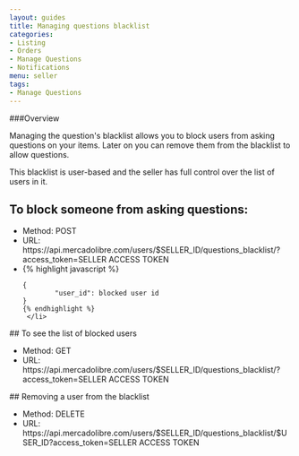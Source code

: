 ```yaml
---
layout: guides
title: Managing questions blacklist
categories: 
- Listing
- Orders
- Manage Questions
- Notifications
menu: seller
tags:
- Manage Questions
---
```


###Overview

Managing the question's blacklist allows you to block users from asking questions on your items. Later on you can remove them from the blacklist to allow questions.

This blacklist is user-based and the seller has full control over the list of users in it.

## To block someone from asking questions:

   <ul>
     <li> Method: POST</li>
     <li> URL: https://api.mercadolibre.com/users/$SELLER_ID/questions_blacklist/?access_token=SELLER ACCESS TOKEN</li>
     <li>
   	{% highlight javascript %}

   	{
            "user_id": blocked user id
   	}
   	{% endhighlight %}
     </li>
   </ul>
## To see the list of blocked users

   <ul>
     <li> Method: GET</li>
     <li> URL: https://api.mercadolibre.com/users/$SELLER_ID/questions_blacklist/?access_token=SELLER ACCESS TOKEN</li>
   </ul>
## Removing a user from the blacklist

   <ul>
     <li> Method: DELETE</li>
     <li> URL: https://api.mercadolibre.com/users/$SELLER_ID/questions_blacklist/$USER_ID?access_token=SELLER ACCESS TOKEN</li>
   </ul>


